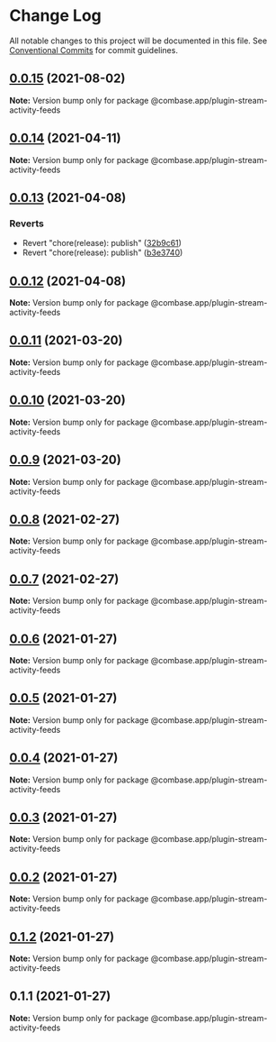 # Change Log

All notable changes to this project will be documented in this file.
See [Conventional Commits](https://conventionalcommits.org) for commit guidelines.

## [0.0.15](https://github.com/GetStream/combase-webhooks/compare/@combase.app/plugin-stream-activity-feeds@0.0.14...@combase.app/plugin-stream-activity-feeds@0.0.15) (2021-08-02)

**Note:** Version bump only for package @combase.app/plugin-stream-activity-feeds





## [0.0.14](https://github.com/GetStream/combase-plugins/compare/@combase.app/plugin-stream-activity-feeds@0.0.13...@combase.app/plugin-stream-activity-feeds@0.0.14) (2021-04-11)

**Note:** Version bump only for package @combase.app/plugin-stream-activity-feeds





## [0.0.13](https://github.com/GetStream/combase-plugins/compare/@combase.app/plugin-stream-activity-feeds@0.0.13...@combase.app/plugin-stream-activity-feeds@0.0.13) (2021-04-08)


### Reverts

* Revert "chore(release): publish" ([32b9c61](https://github.com/GetStream/combase-plugins/commit/32b9c6198fb5b69d7b94db85482b92425e1526a4))
* Revert "chore(release): publish" ([b3e3740](https://github.com/GetStream/combase-plugins/commit/b3e374042aeae46cecdd9c97bfed0f0e784dfa0b))





## [0.0.12](https://github.com/GetStream/combase-plugins/compare/@combase.app/plugin-stream-activity-feeds@0.0.11...@combase.app/plugin-stream-activity-feeds@0.0.12) (2021-04-08)

**Note:** Version bump only for package @combase.app/plugin-stream-activity-feeds





## [0.0.11](https://github.com/GetStream/combase-plugins/compare/@combase.app/plugin-stream-activity-feeds@0.0.10...@combase.app/plugin-stream-activity-feeds@0.0.11) (2021-03-20)

**Note:** Version bump only for package @combase.app/plugin-stream-activity-feeds





## [0.0.10](https://github.com/GetStream/combase-plugins/compare/@combase.app/plugin-stream-activity-feeds@0.0.9...@combase.app/plugin-stream-activity-feeds@0.0.10) (2021-03-20)

**Note:** Version bump only for package @combase.app/plugin-stream-activity-feeds





## [0.0.9](https://github.com/GetStream/combase-plugins/compare/@combase.app/plugin-stream-activity-feeds@0.0.8...@combase.app/plugin-stream-activity-feeds@0.0.9) (2021-03-20)

**Note:** Version bump only for package @combase.app/plugin-stream-activity-feeds





## [0.0.8](https://github.com/GetStream/combase-plugins/compare/@combase.app/plugin-stream-activity-feeds@0.0.7...@combase.app/plugin-stream-activity-feeds@0.0.8) (2021-02-27)

**Note:** Version bump only for package @combase.app/plugin-stream-activity-feeds





## [0.0.7](https://github.com/GetStream/combase-plugins/compare/@combase.app/plugin-stream-activity-feeds@0.0.6...@combase.app/plugin-stream-activity-feeds@0.0.7) (2021-02-27)

**Note:** Version bump only for package @combase.app/plugin-stream-activity-feeds





## [0.0.6](https://github.com/GetStream/combase-plugins/compare/@combase.app/plugin-stream-activity-feeds@0.0.5...@combase.app/plugin-stream-activity-feeds@0.0.6) (2021-01-27)

**Note:** Version bump only for package @combase.app/plugin-stream-activity-feeds





## [0.0.5](https://github.com/GetStream/combase-plugins/compare/@combase.app/plugin-stream-activity-feeds@0.0.4...@combase.app/plugin-stream-activity-feeds@0.0.5) (2021-01-27)

**Note:** Version bump only for package @combase.app/plugin-stream-activity-feeds





## [0.0.4](https://github.com/GetStream/combase-plugins/compare/@combase.app/plugin-stream-activity-feeds@0.0.3...@combase.app/plugin-stream-activity-feeds@0.0.4) (2021-01-27)

**Note:** Version bump only for package @combase.app/plugin-stream-activity-feeds





## [0.0.3](https://github.com/GetStream/combase-plugins/compare/@combase.app/plugin-stream-activity-feeds@0.0.2...@combase.app/plugin-stream-activity-feeds@0.0.3) (2021-01-27)

**Note:** Version bump only for package @combase.app/plugin-stream-activity-feeds





## [0.0.2](https://github.com/GetStream/combase-plugins/compare/@combase.app/plugin-stream-activity-feeds@0.1.2...@combase.app/plugin-stream-activity-feeds@0.0.2) (2021-01-27)

**Note:** Version bump only for package @combase.app/plugin-stream-activity-feeds





## [0.1.2](https://github.com/GetStream/combase-plugins/compare/@combase.app/plugin-stream-activity-feeds@0.1.1...@combase.app/plugin-stream-activity-feeds@0.1.2) (2021-01-27)

**Note:** Version bump only for package @combase.app/plugin-stream-activity-feeds





## 0.1.1 (2021-01-27)

**Note:** Version bump only for package @combase.app/plugin-stream-activity-feeds
